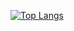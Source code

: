 [![Top Langs](https://github-readme-stats.vercel.app/api/top-langs/?username=aguilam)](https://github.com/anuraghazra/github-readme-stats)
